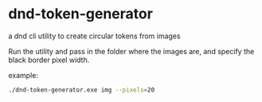 # dnd-token-generator
a dnd cli utility to create circular tokens from images

Run the utility and pass in the folder where the images are, and specify the black border pixel width.

example:
```bash
./dnd-token-generator.exe img --pixels=20
```
